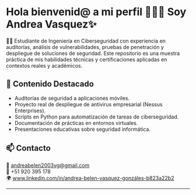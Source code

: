 #                                                                                       Hola bienvenid@ a mi perfil 👾👾👾 Soy Andrea Vasquez✨ 

👩‍💻 Estudiante de Ingeniería en Ciberseguridad con experiencia en auditorías, análisis de vulnerabilidades, pruebas de penetración y despliegue de soluciones de seguridad. Este repositorio es una muestra práctica de mis habilidades técnicas y certificaciones aplicadas en contextos reales y académicos.

## 🔐 Contenido Destacado

- Auditorías de seguridad a aplicaciones móviles.
- Proyecto real de despliegue de antivirus empresarial (Nessus Enterprises).
- Scripts en Python para automatización de tareas de ciberseguridad.
- Documentación de prácticas en entornos virtuales.
- Presentaciones educativas sobre seguridad informática.

## 📫 Contacto

📧 andreabelen2003vg@gmail.com  
📱 +51 920 395 178  
🌍 www.linkedin.com/in/andrea-belen-vasquez-gonzáles-b823a22b2

---
